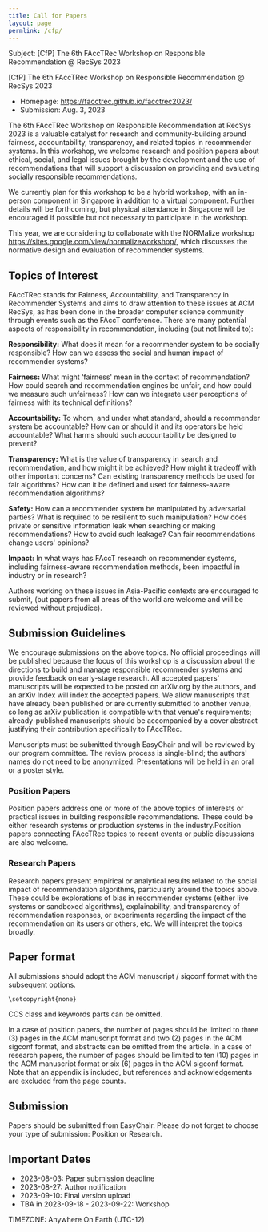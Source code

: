 ```yaml
---
title: Call for Papers
layout: page
permlink: /cfp/
---
```


Subject: [CfP] The 6th FAccTRec Workshop on Responsible Recommendation @ RecSys 2023


[CfP] The 6th FAccTRec Workshop on Responsible Recommendation @ RecSys 2023

- Homepage: https://facctrec.github.io/facctrec2023/
- Submission: Aug. 3, 2023

The 6th FAccTRec Workshop on Responsible Recommendation at RecSys 2023 is a valuable catalyst for research and community-building around fairness, accountability, transparency, and related topics in recommender systems. In this workshop, we welcome research and position papers about ethical, social, and legal issues brought by the development and the use of recommendations that will support a discussion on providing and evaluating socially responsible recommendations.

We currently plan for this workshop to be a hybrid workshop, with an in-person component in Singapore in addition to a virtual component. Further details will be forthcoming, but physical attendance in Singapore will be encouraged if possible but not necessary to participate in the workshop.

This year, we are considering to collaborate with the NORMalize workshop https://sites.google.com/view/normalizeworkshop/, which discusses the normative design and evaluation of recommender systems.

## Topics of Interest

FAccTRec stands for Fairness, Accountability, and Transparency in Recommender Systems and aims to draw attention to these issues at ACM RecSys, as has been done in the broader computer science community through events such as the FAccT conference. There are many potential aspects of responsibility in recommendation, including (but not limited to):

**Responsibility:** What does it mean for a recommender system to be socially responsible? How can we assess the social and human impact of recommender systems?

**Fairness:** What might ‘fairness' mean in the context of recommendation? How could search and recommendation engines be unfair, and how could we measure such unfairness? How can we integrate user perceptions of fairness with its technical definitions?

**Accountability:** To whom, and under what standard, should a recommender system be accountable? How can or should it and its operators be held accountable? What harms should such accountability be designed to prevent?

**Transparency:** What is the value of transparency in search and recommendation, and how might it be achieved? How might it tradeoff with other important concerns? Can existing transparency methods be used for fair algorithms? How can it be defined and used for fairness-aware recommendation algorithms?

**Safety:** How can a recommender system be manipulated by adversarial parties? What is required to be resilient to such manipulation? How does private or sensitive information leak when searching or making recommendations? How to avoid such leakage? Can fair recommendations change users' opinions?

**Impact:** In what ways has FAccT research on recommender systems, including fairness-aware recommendation methods, been impactful in industry or in research?

Authors working on these issues in Asia-Pacific contexts are encouraged to submit,  (but papers from all areas of the world are welcome and will be reviewed without prejudice).

## Submission Guidelines

We encourage submissions on the above topics. No official proceedings will be published because the focus of this workshop is a discussion about the directions to build and manage responsible recommender systems and provide feedback on early-stage research. All accepted papers' manuscripts will be expected to be posted on arXiv.org by the authors, and an arXiv Index will index the accepted papers. We allow manuscripts that have already been published or are currently submitted to another venue, so long as arXiv publication is compatible with that venue's requirements; already-published manuscripts should be accompanied by a cover abstract justifying their contribution specifically to FAccTRec.

Manuscripts must be submitted through EasyChair and will be reviewed by our program committee. The review process is single-blind; the authors' names do not need to be anonymized. Presentations will be held in an oral or a poster style.

### Position Papers

Position papers address one or more of the above topics of interests or practical issues in building responsible recommendations. These could be either research systems or production systems in the industry.Position papers connecting FAccTRec topics to recent events or public discussions are also welcome.

### Research Papers

Research papers present empirical or analytical results related to the social impact of recommendation algorithms, particularly around the topics above. These could be explorations of bias in recommender systems (either live systems or sandboxed algorithms), explainability, and transparency of recommendation responses, or experiments regarding the impact of the recommendation on its users or others, etc. We will interpret the topics broadly. 

## Paper format

All submissions should adopt the ACM manuscript / sigconf format with the subsequent options.

    \setcopyright{none}

CCS class and keywords parts can be omitted.

In a case of position papers, the number of pages should be limited to three (3) pages in the ACM manuscript format and two (2) pages in the ACM sigconf format, and abstracts can be omitted from the article.  In a case of research papers, the number of pages should be limited to ten (10) pages in the ACM manuscript format or six (6) pages in the ACM sigconf format.  Note that an appendix is included, but references and acknowledgements are excluded from the page counts.

## Submission

Papers should be submitted from EasyChair. Please do not forget to choose your type of submission: Position or Research.

## Important Dates

- 2023-08-03: Paper submission deadline
- 2023-08-27: Author notification
- 2023-09-10: Final version upload
- TBA in 2023-09-18 - 2023-09-22: Workshop

TIMEZONE: Anywhere On Earth (UTC-12)
